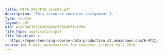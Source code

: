 ```yaml
---
title: MIT6_042JF10_assn07.pdf
description: 'This resource contains assignment 7. '
type: course
layout: pdf
uid: 41ee8661082630bb68c9d3babffeefbd
file_type: application/pdf
file_location: >-
  https://open-learning-course-data-production.s3.amazonaws.com/6-042j-mathematics-for-computer-science-fall-2010/41ee8661082630bb68c9d3babffeefbd_MIT6_042JF10_assn07.pdf
course_id: 6-042j-mathematics-for-computer-science-fall-2010
---
```

